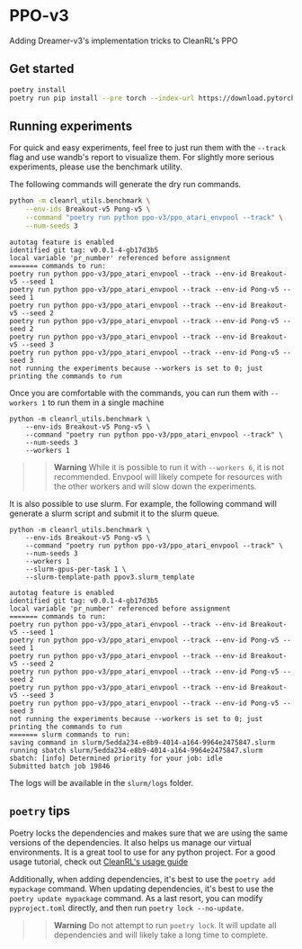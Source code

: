 # PPO-v3
Adding Dreamer-v3's implementation tricks to CleanRL's PPO

## Get started

```bash
poetry install
poetry run pip install --pre torch --index-url https://download.pytorch.org/whl/nightly/cu117
```


## Running experiments

For quick and easy experiments, feel free to just run them with the `--track` flag and use wandb's report to visualize them. For slightly more serious experiments, please use the benchmark utility.

The following commands will generate the dry run commands.
```bash
python -m cleanrl_utils.benchmark \
    --env-ids Breakout-v5 Pong-v5 \
    --command "poetry run python ppo-v3/ppo_atari_envpool --track" \
    --num-seeds 3
```
```
autotag feature is enabled
identified git tag: v0.0.1-4-gb17d3b5
local variable 'pr_number' referenced before assignment
======= commands to run:
poetry run python ppo-v3/ppo_atari_envpool --track --env-id Breakout-v5 --seed 1
poetry run python ppo-v3/ppo_atari_envpool --track --env-id Pong-v5 --seed 1
poetry run python ppo-v3/ppo_atari_envpool --track --env-id Breakout-v5 --seed 2
poetry run python ppo-v3/ppo_atari_envpool --track --env-id Pong-v5 --seed 2
poetry run python ppo-v3/ppo_atari_envpool --track --env-id Breakout-v5 --seed 3
poetry run python ppo-v3/ppo_atari_envpool --track --env-id Pong-v5 --seed 3
not running the experiments because --workers is set to 0; just printing the commands to run
```

Once you are comfortable with the commands, you can run them with `--workers 1` to run them in a single machine

```
python -m cleanrl_utils.benchmark \
    --env-ids Breakout-v5 Pong-v5 \
    --command "poetry run python ppo-v3/ppo_atari_envpool --track" \
    --num-seeds 3
    --workers 1
```

>>**Warning** While it is possible to run it with `--workers 6`, it is not recommended. Envpool will likely compete for resources with the other workers and will slow down the experiments.

It is also possible to use slurm. For example, the following command will generate a slurm script and submit it to the slurm queue.

```
python -m cleanrl_utils.benchmark \
    --env-ids Breakout-v5 Pong-v5 \
    --command "poetry run python ppo-v3/ppo_atari_envpool --track" \
    --num-seeds 3
    --workers 1
    --slurm-gpus-per-task 1 \
    --slurm-template-path ppov3.slurm_template
```
```
autotag feature is enabled
identified git tag: v0.0.1-4-gb17d3b5
local variable 'pr_number' referenced before assignment
======= commands to run:
poetry run python ppo-v3/ppo_atari_envpool --track --env-id Breakout-v5 --seed 1
poetry run python ppo-v3/ppo_atari_envpool --track --env-id Pong-v5 --seed 1
poetry run python ppo-v3/ppo_atari_envpool --track --env-id Breakout-v5 --seed 2
poetry run python ppo-v3/ppo_atari_envpool --track --env-id Pong-v5 --seed 2
poetry run python ppo-v3/ppo_atari_envpool --track --env-id Breakout-v5 --seed 3
poetry run python ppo-v3/ppo_atari_envpool --track --env-id Pong-v5 --seed 3
not running the experiments because --workers is set to 0; just printing the commands to run
======= slurm commands to run:
saving command in slurm/5edda234-e8b9-4014-a164-9964e2475847.slurm
running sbatch slurm/5edda234-e8b9-4014-a164-9964e2475847.slurm
sbatch: [info] Determined priority for your job: idle
Submitted batch job 19846
```

The logs will be available in the `slurm/logs` folder.


## `poetry` tips

Poetry locks the dependencies and makes sure that we are using the same versions of the dependencies. It also helps us manage our virtual environments. It is a great tool to use for any python project. For a good usage tutorial, check out [CleanRL's usage guide](https://docs.cleanrl.dev/get-started/basic-usage/)

Additionally, when adding dependencies, it's best to use the `poetry add mypackage` command. When updating dependencies, it's best to use the `poetry update mypackage` command. As a last resort, you can modify `pyproject.toml` directly, and then run `poetry lock --no-update`.

>>**Warning** Do not attempt to run `poetry lock`. It will update all dependencies and will likely take a long time to complete.

